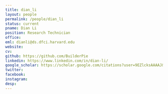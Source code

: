 ```yaml
---
title: dian_li
layout: people
permalink: /people/dian_li
status: current
pname: Dian Li
position: Research Technician
office: 
eml: dianli@ds.dfci.harvard.edu
website:
cv: 
github: https://github.com/BuilderPie
linkedin: https://www.linkedin.com/in/dian-li/
google_scholar: https://scholar.google.com/citations?user=9EZlcksAAAAJ&hl=en
twitter: 
facebook: 
instagram:
desp:  
---
```

